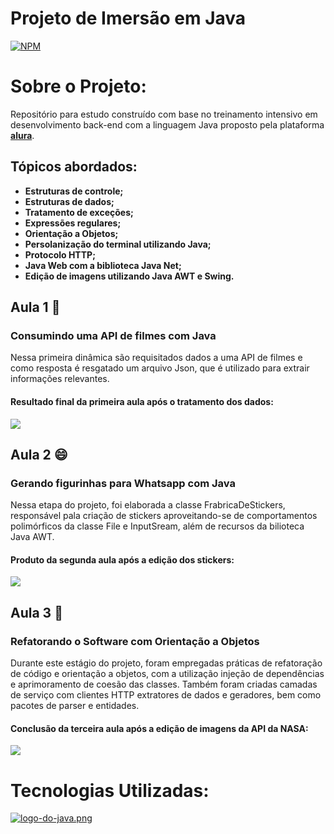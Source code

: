 # Projeto de Imersão em Java
[![NPM](https://img.shields.io/npm/l/react)](https://github.com/lumedeirosn/imersao-2-java-alura/blob/main/LICENSE)  

# Sobre o Projeto:
Repositório para estudo construído com base no treinamento intensivo em desenvolvimento back-end com a linguagem Java proposto pela plataforma [**alura**](https://www.alura.com.br/).

## Tópicos abordados:
- **Estruturas de controle;**
- **Estruturas de dados;**
- **Tratamento de exceções;**
- **Expressões regulares;**
- **Orientação a Objetos;**
- **Persolanização do terminal utilizando Java;**
- **Protocolo HTTP;**
- **Java Web com a biblioteca Java Net;**
- **Edição de imagens utilizando Java AWT e Swing.**

## Aula 1 🍿
### Consumindo uma API de filmes com Java

Nessa primeira dinâmica são requisitados dados a uma API de filmes e como resposta é resgatado um arquivo Json, que é utilizado para extrair informações relevantes.

#### **Resultado final da primeira aula após o tratamento dos dados:**
![](https://raw.githubusercontent.com/lumedeirosn/assets-imersao-2-java-alura/main/resultado-aula1.png)


## Aula 2 😄
### Gerando figurinhas para Whatsapp com Java

Nessa etapa do projeto, foi elaborada a classe FrabricaDeStickers, responsável pala criação de stickers aproveitando-se de comportamentos polimórficos da classe File e InputSream, além de recursos da bilioteca Java AWT.

#### **Produto da segunda aula após a edição dos stickers:**
![](https://raw.githubusercontent.com/lumedeirosn/assets-imersao-2-java-alura/main/resultado-aula-2.png)


## Aula 3 🚀
### Refatorando o Software com Orientação a Objetos

Durante este estágio do projeto, foram empregadas práticas de refatoração de código e orientação a objetos, com a utilização injeção de dependências e aprimoramento de coesão das classes. Também foram criadas camadas de serviço com clientes HTTP extratores de dados e geradores, bem como pacotes de parser e entidades.

#### **Conclusão da terceira aula após a edição de imagens da API da NASA:**
![](https://raw.githubusercontent.com/lumedeirosn/assets-imersao-2-java-alura/main/resultado-aula3.png)


# Tecnologias Utilizadas:
 [![logo-do-java.png](https://i.postimg.cc/gkzrfS4S/logo-do-java.png)]( https://www.oracle.com/java/)  
 
